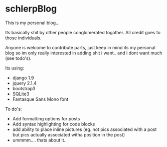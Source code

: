 schlerpBlog
===========

This is my personal blog...

Its basically shit by other people conglomerated togather. All credit goes to those individuals.

Anyone is welcome to contribute parts, just keep in mind its my personal blog so im only really interested in adding shit i want.. and i dont want much (see todo's).

Its using:
 - django 1.9
 - jquery 2.1.4
 - bootstrap3
 - SQLite3
 - Fantasque Sans Mono font
 
To do's:
 - Add formatting options for posts
 - Add syntax highlighting for code blocks
 - add ability to place inline pictures (eg. not pics associated with a post but pics actually associated witha position in the post)
 - ummmm.... thats about it..